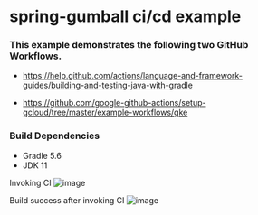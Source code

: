 # spring-gumball ci/cd example

### This example demonstrates the following two GitHub Workflows.

* https://help.github.com/actions/language-and-framework-guides/building-and-testing-java-with-gradle

* https://github.com/google-github-actions/setup-gcloud/tree/master/example-workflows/gke

### Build Dependencies

* Gradle 5.6
* JDK 11

Invoking CI
![image](https://github.com/MashawnH/spring-gumball/assets/37811879/eab5e069-ad96-4817-8180-9d68f250a4f4)

Build success after invoking CI
![image](https://github.com/MashawnH/spring-gumball/assets/37811879/59137826-f754-47f5-8160-83f52dcd5f25)



